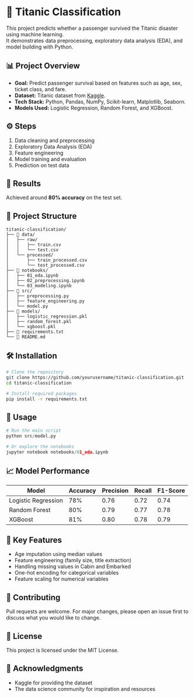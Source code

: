 # 🚢 Titanic Classification

This project predicts whether a passenger survived the Titanic disaster using machine learning.  
It demonstrates data preprocessing, exploratory data analysis (EDA), and model building with Python.

## 📊 Project Overview

- **Goal:** Predict passenger survival based on features such as age, sex, ticket class, and fare.  
- **Dataset:** Titanic dataset from [Kaggle](https://www.kaggle.com/c/titanic).  
- **Tech Stack:** Python, Pandas, NumPy, Scikit-learn, Matplotlib, Seaborn.  
- **Models Used:** Logistic Regression, Random Forest, and XGBoost.

## ⚙️ Steps

1. Data cleaning and preprocessing  
2. Exploratory Data Analysis (EDA)  
3. Feature engineering  
4. Model training and evaluation  
5. Prediction on test data

## 🚀 Results

Achieved around **80% accuracy** on the test set.

## 📁 Project Structure
```
titanic-classification/
├── 📁 data/
│   ├── raw/
│   │   ├── train.csv
│   │   └── test.csv
│   └── processed/
│       ├── train_processed.csv
│       └── test_processed.csv
├── 📁 notebooks/
│   ├── 01_eda.ipynb
│   ├── 02_preprocessing.ipynb
│   └── 03_modeling.ipynb
├── 📁 src/
│   ├── preprocessing.py
│   ├── feature_engineering.py
│   └── model.py
├── 📁 models/
│   ├── logistic_regression.pkl
│   ├── random_forest.pkl
│   └── xgboost.pkl
├── 📄 requirements.txt
└── 📄 README.md
```

## 🛠️ Installation
```bash
# Clone the repository
git clone https://github.com/yourusername/titanic-classification.git
cd titanic-classification

# Install required packages
pip install -r requirements.txt
```

## 🚀 Usage
```python
# Run the main script
python src/model.py

# Or explore the notebooks
jupyter notebook notebooks/01_eda.ipynb
```

## 📈 Model Performance

| Model | Accuracy | Precision | Recall | F1-Score |
|-------|----------|-----------|--------|----------|
| Logistic Regression | 78% | 0.76 | 0.72 | 0.74 |
| Random Forest | 80% | 0.79 | 0.77 | 0.78 |
| XGBoost | 81% | 0.80 | 0.78 | 0.79 |

## 📝 Key Features

- Age imputation using median values
- Feature engineering (family size, title extraction)
- Handling missing values in Cabin and Embarked
- One-hot encoding for categorical variables
- Feature scaling for numerical variables

## 🤝 Contributing

Pull requests are welcome. For major changes, please open an issue first to discuss what you would like to change.

## 📄 License

This project is licensed under the MIT License.

## 🙏 Acknowledgments

- Kaggle for providing the dataset
- The data science community for inspiration and resources
